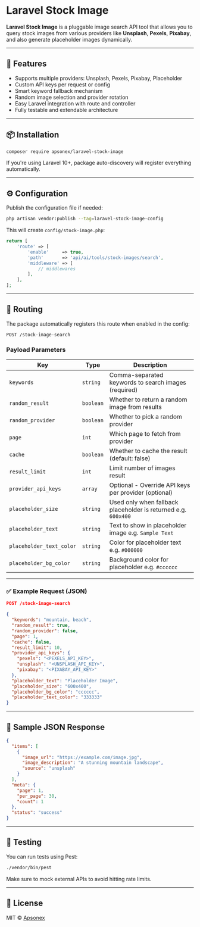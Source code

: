 # Laravel Stock Image

**Laravel Stock Image** is a pluggable image search API tool that allows you to query stock images from various providers like **Unsplash**, **Pexels**, **Pixabay**, and also generate placeholder images dynamically.

---

## 🚀 Features

- Supports multiple providers: Unsplash, Pexels, Pixabay, Placeholder
- Custom API keys per request or config
- Smart keyword fallback mechanism
- Random image selection and provider rotation
- Easy Laravel integration with route and controller
- Fully testable and extendable architecture

---

## 📦 Installation

```bash
composer require apsonex/laravel-stock-image
```

If you're using Laravel 10+, package auto-discovery will register everything automatically.

---

## ⚙️ Configuration

Publish the configuration file if needed:

```bash
php artisan vendor:publish --tag=laravel-stock-image-config
```

This will create `config/stock-image.php`:

```php
return [
    'route' => [
        'enable'     => true,
        'path'       => 'api/ai/tools/stock-images/search',
        'middleware' => [
            // middlewares
        ],
    ],
];
```

---

## 🔌 Routing

The package automatically registers this route when enabled in the config:

```
POST /stock-image-search
```

### Payload Parameters

| Key                     | Type      | Description |
|------------------------|-----------|-------------|
| `keywords`             | `string`  | Comma-separated keywords to search images (required) |
| `random_result`        | `boolean` | Whether to return a random image from results |
| `random_provider`      | `boolean` | Whether to pick a random provider |
| `page`                 | `int`     | Which page to fetch from provider |
| `cache`                | `boolean` | Whether to cache the result (default: false) |
| `result_limit`         | `int`     | Limit number of images result |
| `provider_api_keys`    | `array`   | Optional - Override API keys per provider (optional) |
| `placeholder_size`     | `string`  | Used only when fallback placeholder is returned e.g. `600x400` |
| `placeholder_text`     | `string`  | Text to show in placeholder image e.g. `Sample Text` |
| `placeholder_text_color`| `string` | Color for placeholder text e.g. `#000000`|
| `placeholder_bg_color` | `string`  | Background color for placeholder e.g. `#cccccc`|

---

### ✅ Example Request (JSON)

```json
POST /stock-image-search

{
  "keywords": "mountain, beach",
  "random_result": true,
  "random_provider": false,
  "page": 1,
  "cache": false,
  "result_limit": 10,
  "provider_api_keys": {
    "pexels": "<PEXELS_API_KEY>",
    "unsplash": "<UNSPLASH_API_KEY>",
    "pixabay": "<PIXABAY_API_KEY>"
  },
  "placeholder_text": "Placeholder Image",
  "placeholder_size": "600x400",
  "placeholder_bg_color": "cccccc",
  "placeholder_text_color": "333333"
}
```

---

## 🔄 Sample JSON Response

```json
{
  "items": [
    {
      "image_url": "https://example.com/image.jpg",
      "image_description": "A stunning mountain landscape",
      "source": "unsplash"
    }
  ],
  "meta": {
    "page": 1,
    "per_page": 30,
    "count": 1
  },
  "status": "success"
}
```

---

## 🧪 Testing

You can run tests using Pest:

```bash
./vendor/bin/pest
```

Make sure to mock external APIs to avoid hitting rate limits.

---

## 🧠 License

MIT © [Apsonex](https://apsonex.com)
